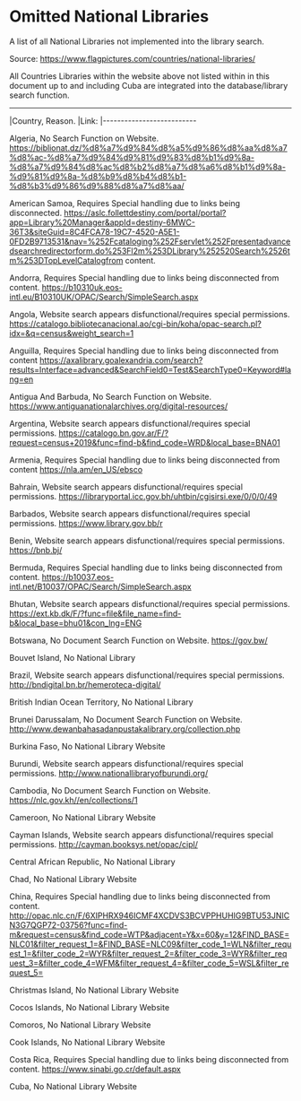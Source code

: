 # Omitted National Libraries
A list of all National Libraries not implemented into the library search.

Source: https://www.flagpictures.com/countries/national-libraries/

All Countries Libraries within the website above not listed within in this document up to and including Cuba are integrated into the database/library search function.

---
|Country, Reason.
|Link:
|--------------------------

Algeria, No Search Function on Website.
https://biblionat.dz/%d8%a7%d9%84%d8%a5%d9%86%d8%aa%d8%a7%d8%ac-%d8%a7%d9%84%d9%81%d9%83%d8%b1%d9%8a-%d8%a7%d9%84%d8%ac%d8%b2%d8%a7%d8%a6%d8%b1%d9%8a-%d9%81%d9%8a-%d8%b9%d8%b4%d8%b1-%d8%b3%d9%86%d9%88%d8%a7%d8%aa/ 

American Samoa,  Requires Special handling due to links being disconnected.
https://aslc.follettdestiny.com/portal/portal?app=Library%20Manager&appId=destiny-6MWC-36T3&siteGuid=8C4FCA78-19C7-4520-A5E1-0FD2B9713531&nav=%252Fcataloging%252Fservlet%252Fpresentadvancedsearchredirectorform.do%253Fl2m%253DLibrary%252520Search%2526tm%253DTopLevelCatalogfrom content.

Andorra, Requires Special handling due to links being disconnected from content.
https://b10310uk.eos-intl.eu/B10310UK/OPAC/Search/SimpleSearch.aspx

Angola, Website search appears disfunctional/requires special permissions.
https://catalogo.bibliotecanacional.ao/cgi-bin/koha/opac-search.pl?idx=&q=census&weight_search=1

Anguilla, Requires Special handling due to links being disconnected from content
https://axalibrary.goalexandria.com/search?results=Interface=advanced&SearchField0=Test&SearchType0=Keyword#lang=en

Antigua And Barbuda, No Search Function on Website.
https://www.antiguanationalarchives.org/digital-resources/

Argentina, Website search appears disfunctional/requires special permissions.
https://catalogo.bn.gov.ar/F/?request=census+2019&func=find-b&find_code=WRD&local_base=BNA01

Armenia, Requires Special handling due to links being disconnected from content
https://nla.am/en_US/ebsco

Bahrain, Website search appears disfunctional/requires special permissions.
https://libraryportal.icc.gov.bh/uhtbin/cgisirsi.exe/0/0/0/49

Barbados, Website search appears disfunctional/requires special permissions.
https://www.library.gov.bb/r

Benin, Website search appears disfunctional/requires special permissions.
https://bnb.bj/

Bermuda, Requires Special handling due to links being disconnected from content.
https://b10037.eos-intl.net/B10037/OPAC/Search/SimpleSearch.aspx

Bhutan, Website search appears disfunctional/requires special permissions.
https://ext.kb.dk/F/?func=file&file_name=find-b&local_base=bhu01&con_lng=ENG

Botswana, No Document Search Function on Website.
https://gov.bw/

Bouvet Island, No National Library

Brazil, Website search appears disfunctional/requires special permissions.
http://bndigital.bn.br/hemeroteca-digital/

British Indian Ocean Territory, No National Library

Brunei Darussalam, No Document Search Function on Website.
http://www.dewanbahasadanpustakalibrary.org/collection.php

Burkina Faso, No National Library Website

Burundi, Website search appears disfunctional/requires special permissions.
http://www.nationallibraryofburundi.org/

Cambodia, No Document Search Function on Website.
https://nlc.gov.kh//en/collections/1

Cameroon, No National Library Website

Cayman Islands, Website search appears disfunctional/requires special permissions.
http://cayman.booksys.net/opac/cipl/

Central African Republic, No National Library

Chad, No National Library Website

China, Requires Special handling due to links being disconnected from content.
http://opac.nlc.cn/F/6XIPHRX946ICMF4XCDVS3BCVPPHUHIG9BTU53JNICN3G7QGP72-03756?func=find-m&request=census&find_code=WTP&adjacent=Y&x=60&y=12&FIND_BASE=NLC01&filter_request_1=&FIND_BASE=NLC09&filter_code_1=WLN&filter_request_1=&filter_code_2=WYR&filter_request_2=&filter_code_3=WYR&filter_request_3=&filter_code_4=WFM&filter_request_4=&filter_code_5=WSL&filter_request_5=

Christmas Island, No National Library Website

Cocos Islands, No National Library Website

Comoros, No National Library Website

Cook Islands, No National Library Website

Costa Rica, Requires Special handling due to links being disconnected from content.
https://www.sinabi.go.cr/default.aspx

Cuba, No National Library Website
